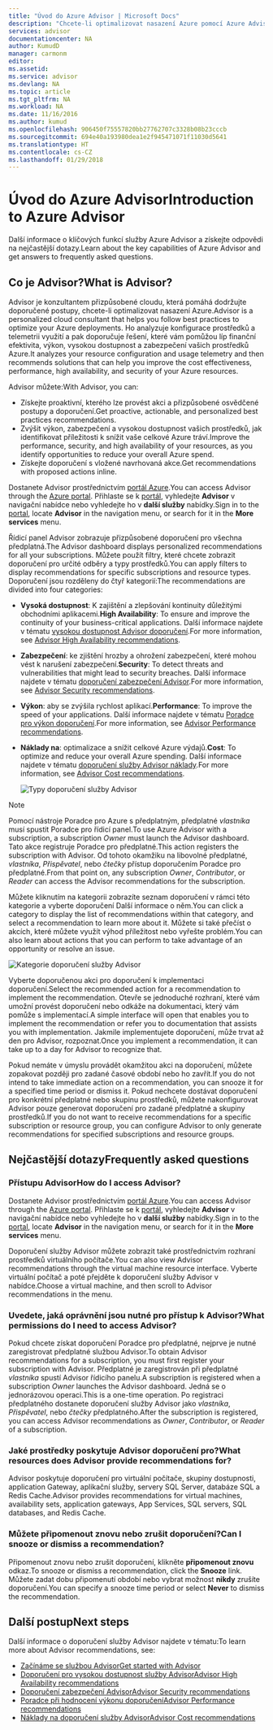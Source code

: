 ```yaml
---
title: "Úvod do Azure Advisor | Microsoft Docs"
description: "Chcete-li optimalizovat nasazení Azure pomocí Azure Advisor."
services: advisor
documentationcenter: NA
author: KumudD
manager: carmonm
editor: 
ms.assetid: 
ms.service: advisor
ms.devlang: NA
ms.topic: article
ms.tgt_pltfrm: NA
ms.workload: NA
ms.date: 11/16/2016
ms.author: kumud
ms.openlocfilehash: 906450f75557820bb27762707c3328b08b23cccb
ms.sourcegitcommit: 694e40a193980dea1e2f945471071f11030d5641
ms.translationtype: HT
ms.contentlocale: cs-CZ
ms.lasthandoff: 01/29/2018
---
```

# <a name="introduction-to-azure-advisor"></a><span data-ttu-id="380c7-103">Úvod do Azure Advisor</span><span class="sxs-lookup"><span data-stu-id="380c7-103">Introduction to Azure Advisor</span></span>

<span data-ttu-id="380c7-104">Další informace o klíčových funkcí služby Azure Advisor a získejte odpovědi na nejčastější dotazy.</span><span class="sxs-lookup"><span data-stu-id="380c7-104">Learn about the key capabilities of Azure Advisor and get answers to frequently asked questions.</span></span>

## <a name="what-is-advisor"></a><span data-ttu-id="380c7-105">Co je Advisor?</span><span class="sxs-lookup"><span data-stu-id="380c7-105">What is Advisor?</span></span>
<span data-ttu-id="380c7-106">Advisor je konzultantem přizpůsobené cloudu, která pomáhá dodržujte doporučené postupy, chcete-li optimalizovat nasazení Azure.</span><span class="sxs-lookup"><span data-stu-id="380c7-106">Advisor is a personalized cloud consultant that helps you follow best practices to optimize your Azure deployments.</span></span> <span data-ttu-id="380c7-107">Ho analyzuje konfigurace prostředků a telemetrii využití a pak doporučuje řešení, které vám pomůžou líp finanční efektivita, výkon, vysokou dostupnost a zabezpečení vašich prostředků Azure.</span><span class="sxs-lookup"><span data-stu-id="380c7-107">It analyzes your resource configuration and usage telemetry and then recommends solutions that can help you improve the cost effectiveness, performance, high availability, and security of your Azure resources.</span></span>

<span data-ttu-id="380c7-108">Advisor můžete:</span><span class="sxs-lookup"><span data-stu-id="380c7-108">With Advisor, you can:</span></span>
* <span data-ttu-id="380c7-109">Získejte proaktivní, kterého lze provést akci a přizpůsobené osvědčené postupy a doporučení.</span><span class="sxs-lookup"><span data-stu-id="380c7-109">Get proactive, actionable, and personalized best practices recommendations.</span></span> 
* <span data-ttu-id="380c7-110">Zvýšit výkon, zabezpečení a vysokou dostupnost vašich prostředků, jak identifikovat příležitosti k snížit vaše celkové Azure tráví.</span><span class="sxs-lookup"><span data-stu-id="380c7-110">Improve the performance, security, and high availability of your resources, as you identify opportunities to reduce your overall Azure spend.</span></span>
* <span data-ttu-id="380c7-111">Získejte doporučení s vložené navrhovaná akce.</span><span class="sxs-lookup"><span data-stu-id="380c7-111">Get recommendations with proposed actions inline.</span></span>

<span data-ttu-id="380c7-112">Dostanete Advisor prostřednictvím [portál Azure](https://aka.ms/azureadvisordashboard).</span><span class="sxs-lookup"><span data-stu-id="380c7-112">You can access Advisor through the [Azure portal](https://aka.ms/azureadvisordashboard).</span></span> <span data-ttu-id="380c7-113">Přihlaste se k [portál](https://portal.azure.com), vyhledejte **Advisor** v navigační nabídce nebo vyhledejte ho v **další služby** nabídky.</span><span class="sxs-lookup"><span data-stu-id="380c7-113">Sign in to the [portal](https://portal.azure.com), locate **Advisor** in the navigation menu, or search for it in the **More services** menu.</span></span>

<span data-ttu-id="380c7-114">Řídicí panel Advisor zobrazuje přizpůsobené doporučení pro všechna předplatná.</span><span class="sxs-lookup"><span data-stu-id="380c7-114">The Advisor dashboard displays personalized recommendations for all your subscriptions.</span></span>  <span data-ttu-id="380c7-115">Můžete použít filtry, které chcete zobrazit doporučení pro určité odběry a typy prostředků.</span><span class="sxs-lookup"><span data-stu-id="380c7-115">You can apply filters to display recommendations for specific subscriptions and resource types.</span></span>  <span data-ttu-id="380c7-116">Doporučení jsou rozděleny do čtyř kategorií:</span><span class="sxs-lookup"><span data-stu-id="380c7-116">The recommendations are divided into four categories:</span></span> 

* <span data-ttu-id="380c7-117">**Vysoká dostupnost**: K zajištění a zlepšování kontinuity důležitými obchodními aplikacemi.</span><span class="sxs-lookup"><span data-stu-id="380c7-117">**High Availability**: To ensure and improve the continuity of your business-critical applications.</span></span> <span data-ttu-id="380c7-118">Další informace najdete v tématu [vysokou dostupnost Advisor doporučení](advisor-high-availability-recommendations.md).</span><span class="sxs-lookup"><span data-stu-id="380c7-118">For more information, see [Advisor High Availability recommendations](advisor-high-availability-recommendations.md).</span></span>
* <span data-ttu-id="380c7-119">**Zabezpečení**: ke zjištění hrozby a ohrožení zabezpečení, které mohou vést k narušení zabezpečení.</span><span class="sxs-lookup"><span data-stu-id="380c7-119">**Security**: To detect threats and vulnerabilities that might lead to security breaches.</span></span> <span data-ttu-id="380c7-120">Další informace najdete v tématu [doporučení zabezpečení Advisor](advisor-security-recommendations.md).</span><span class="sxs-lookup"><span data-stu-id="380c7-120">For more information, see [Advisor Security recommendations](advisor-security-recommendations.md).</span></span>
* <span data-ttu-id="380c7-121">**Výkon**: aby se zvýšila rychlost aplikací.</span><span class="sxs-lookup"><span data-stu-id="380c7-121">**Performance**: To improve the speed of your applications.</span></span> <span data-ttu-id="380c7-122">Další informace najdete v tématu [Poradce pro výkon doporučení](advisor-performance-recommendations.md).</span><span class="sxs-lookup"><span data-stu-id="380c7-122">For more information, see [Advisor Performance recommendations](advisor-performance-recommendations.md).</span></span>
* <span data-ttu-id="380c7-123">**Náklady na**: optimalizace a snížit celkové Azure výdajů.</span><span class="sxs-lookup"><span data-stu-id="380c7-123">**Cost**: To optimize and reduce your overall Azure spending.</span></span> <span data-ttu-id="380c7-124">Další informace najdete v tématu [doporučení služby Advisor náklady](advisor-cost-recommendations.md).</span><span class="sxs-lookup"><span data-stu-id="380c7-124">For more information, see [Advisor Cost recommendations](advisor-cost-recommendations.md).</span></span>

  ![Typy doporučení služby Advisor](./media/advisor-overview/advisor-dashboard.png)

> [!NOTE]
> <span data-ttu-id="380c7-126">Pomocí nástroje Poradce pro Azure s předplatným, předplatné *vlastníka* musí spustit Poradce pro řídicí panel.</span><span class="sxs-lookup"><span data-stu-id="380c7-126">To use Azure Advisor with a subscription, a subscription *Owner* must launch the Advisor dashboard.</span></span>  <span data-ttu-id="380c7-127">Tato akce registruje Poradce pro předplatné.</span><span class="sxs-lookup"><span data-stu-id="380c7-127">This action registers the subscription with Advisor.</span></span>  <span data-ttu-id="380c7-128">Od tohoto okamžiku na libovolné předplatné, *vlastníka*, *Přispěvatel*, nebo *čtečky* přístup doporučením Poradce pro předplatné.</span><span class="sxs-lookup"><span data-stu-id="380c7-128">From that point on, any subscription *Owner*, *Contributor*, or *Reader* can access the Advisor recommendations for the subscription.</span></span> 

<span data-ttu-id="380c7-129">Můžete kliknutím na kategorii zobrazíte seznam doporučení v rámci této kategorie a vyberte doporučení Další informace o něm.</span><span class="sxs-lookup"><span data-stu-id="380c7-129">You can click a category to display the list of recommendations within that category, and select a recommendation to learn more about it.</span></span>  <span data-ttu-id="380c7-130">Můžete si také přečíst o akcích, které můžete využít výhod příležitost nebo vyřešte problém.</span><span class="sxs-lookup"><span data-stu-id="380c7-130">You can also learn about actions that you can perform to take advantage of an opportunity or resolve an issue.</span></span>

![Kategorie doporučení služby Advisor](./media/advisor-overview/advisor-ha-category-example.png) 

<span data-ttu-id="380c7-132">Vyberte doporučenou akci pro doporučení k implementaci doporučení.</span><span class="sxs-lookup"><span data-stu-id="380c7-132">Select the recommended action for a recommendation to implement the recommendation.</span></span>  <span data-ttu-id="380c7-133">Otevře se jednoduché rozhraní, které vám umožní provést doporučení nebo odkáže na dokumentaci, který vám pomůže s implementací.</span><span class="sxs-lookup"><span data-stu-id="380c7-133">A simple interface will open that enables you to implement the recommendation or refer you to documentation that assists you with implementation.</span></span>  <span data-ttu-id="380c7-134">Jakmile implementujete doporučení, může trvat až den pro Advisor, rozpoznat.</span><span class="sxs-lookup"><span data-stu-id="380c7-134">Once you implement a recommendation, it can take up to a day for Advisor to recognize that.</span></span>

<span data-ttu-id="380c7-135">Pokud nemáte v úmyslu provádět okamžitou akci na doporučení, můžete zopakovat později pro zadané časové období nebo ho zavřít.</span><span class="sxs-lookup"><span data-stu-id="380c7-135">If you do not intend to take immediate action on a recommendation, you can snooze it for a specified time period or dismiss it.</span></span>  <span data-ttu-id="380c7-136">Pokud nechcete dostávat doporučení pro konkrétní předplatné nebo skupinu prostředků, můžete nakonfigurovat Advisor pouze generovat doporučení pro zadané předplatné a skupiny prostředků.</span><span class="sxs-lookup"><span data-stu-id="380c7-136">If you do not want to receive recommendations for a specific subscription or resource group, you can configure Advisor to only generate recommendations for specified subscriptions and resource groups.</span></span>

## <a name="frequently-asked-questions"></a><span data-ttu-id="380c7-137">Nejčastější dotazy</span><span class="sxs-lookup"><span data-stu-id="380c7-137">Frequently asked questions</span></span>

### <a name="how-do-i-access-advisor"></a><span data-ttu-id="380c7-138">Přístupu Advisor</span><span class="sxs-lookup"><span data-stu-id="380c7-138">How do I access Advisor?</span></span>
<span data-ttu-id="380c7-139">Dostanete Advisor prostřednictvím [portál Azure](https://aka.ms/azureadvisordashboard).</span><span class="sxs-lookup"><span data-stu-id="380c7-139">You can access Advisor through the [Azure portal](https://aka.ms/azureadvisordashboard).</span></span> <span data-ttu-id="380c7-140">Přihlaste se k [portál](https://portal.azure.com), vyhledejte **Advisor** v navigační nabídce nebo vyhledejte ho v **další služby** nabídky.</span><span class="sxs-lookup"><span data-stu-id="380c7-140">Sign in to the [portal](https://portal.azure.com), locate **Advisor** in the navigation menu, or search for it in the **More services** menu.</span></span>

<span data-ttu-id="380c7-141">Doporučení služby Advisor můžete zobrazit také prostřednictvím rozhraní prostředků virtuálního počítače.</span><span class="sxs-lookup"><span data-stu-id="380c7-141">You can also view Advisor recommendations through the virtual machine resource interface.</span></span> <span data-ttu-id="380c7-142">Vyberte virtuální počítač a poté přejděte k doporučení služby Advisor v nabídce.</span><span class="sxs-lookup"><span data-stu-id="380c7-142">Choose a virtual machine, and then scroll to Advisor recommendations in the menu.</span></span> 

### <a name="what-permissions-do-i-need-to-access-advisor"></a><span data-ttu-id="380c7-143">Uvedete, jaká oprávnění jsou nutné pro přístup k Advisor?</span><span class="sxs-lookup"><span data-stu-id="380c7-143">What permissions do I need to access Advisor?</span></span>

<span data-ttu-id="380c7-144">Pokud chcete získat doporučení Poradce pro předplatné, nejprve je nutné zaregistrovat předplatné službou Advisor.</span><span class="sxs-lookup"><span data-stu-id="380c7-144">To obtain Advisor recommendations for a subscription, you must first register your subscription with Advisor.</span></span> <span data-ttu-id="380c7-145">Předplatné je zaregistrován při předplatné *vlastníka* spustí Advisor řídicího panelu.</span><span class="sxs-lookup"><span data-stu-id="380c7-145">A subscription is registered when a subscription *Owner* launches the Advisor dashboard.</span></span> <span data-ttu-id="380c7-146">Jedná se o jednorázovou operaci.</span><span class="sxs-lookup"><span data-stu-id="380c7-146">This is a one-time operation.</span></span> <span data-ttu-id="380c7-147">Po registraci předplatného dostanete doporučení služby Advisor jako *vlastníka*, *Přispěvatel*, nebo *čtečky* předplatného.</span><span class="sxs-lookup"><span data-stu-id="380c7-147">After the subscription is registered, you can access Advisor recommendations as *Owner*, *Contributor*, or *Reader* of a subscription.</span></span>

### <a name="what-resources-does-advisor-provide-recommendations-for"></a><span data-ttu-id="380c7-148">Jaké prostředky poskytuje Advisor doporučení pro?</span><span class="sxs-lookup"><span data-stu-id="380c7-148">What resources does Advisor provide recommendations for?</span></span>

<span data-ttu-id="380c7-149">Advisor poskytuje doporučení pro virtuální počítače, skupiny dostupnosti, application Gateway, aplikační služby, servery SQL Server, databáze SQL a Redis Cache.</span><span class="sxs-lookup"><span data-stu-id="380c7-149">Advisor provides recommendations for virtual machines, availability sets, application gateways, App Services, SQL servers, SQL databases, and Redis Cache.</span></span>

### <a name="can-i-snooze-or-dismiss-a-recommendation"></a><span data-ttu-id="380c7-150">Můžete připomenout znovu nebo zrušit doporučení?</span><span class="sxs-lookup"><span data-stu-id="380c7-150">Can I snooze or dismiss a recommendation?</span></span>

<span data-ttu-id="380c7-151">Připomenout znovu nebo zrušit doporučení, klikněte **připomenout znovu** odkaz.</span><span class="sxs-lookup"><span data-stu-id="380c7-151">To snooze or dismiss a recommendation, click the **Snooze** link.</span></span> <span data-ttu-id="380c7-152">Můžete zadat dobu připomenutí období nebo vybrat možnost **nikdy** zrušíte doporučení.</span><span class="sxs-lookup"><span data-stu-id="380c7-152">You can specify a snooze time period or select **Never** to dismiss the recommendation.</span></span>

## <a name="next-steps"></a><span data-ttu-id="380c7-153">Další postup</span><span class="sxs-lookup"><span data-stu-id="380c7-153">Next steps</span></span>

<span data-ttu-id="380c7-154">Další informace o doporučení služby Advisor najdete v tématu:</span><span class="sxs-lookup"><span data-stu-id="380c7-154">To learn more about Advisor recommendations, see:</span></span>

* [<span data-ttu-id="380c7-155">Začínáme se službou Advisor</span><span class="sxs-lookup"><span data-stu-id="380c7-155">Get started with Advisor</span></span>](advisor-get-started.md)
* [<span data-ttu-id="380c7-156">Doporučení pro vysokou dostupnost služby Advisor</span><span class="sxs-lookup"><span data-stu-id="380c7-156">Advisor High Availability recommendations</span></span>](advisor-high-availability-recommendations.md)
* [<span data-ttu-id="380c7-157">Doporučení zabezpečení Advisor</span><span class="sxs-lookup"><span data-stu-id="380c7-157">Advisor Security recommendations</span></span>](advisor-security-recommendations.md)
* [<span data-ttu-id="380c7-158">Poradce při hodnocení výkonu doporučení</span><span class="sxs-lookup"><span data-stu-id="380c7-158">Advisor Performance recommendations</span></span>](advisor-performance-recommendations.md)
* [<span data-ttu-id="380c7-159">Náklady na doporučení služby Advisor</span><span class="sxs-lookup"><span data-stu-id="380c7-159">Advisor Cost recommendations</span></span>](advisor-cost-recommendations.md)

